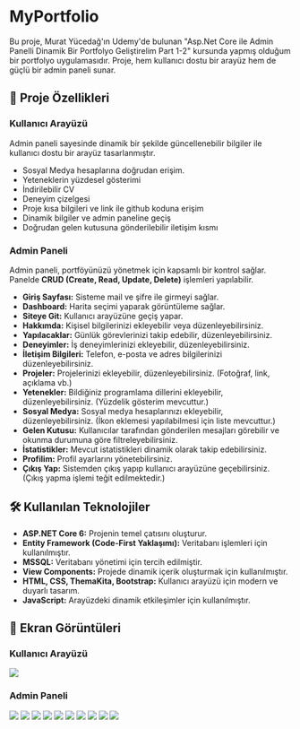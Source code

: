 # MyPortfolio

Bu proje, Murat Yücedağ'ın Udemy'de bulunan "Asp.Net Core ile Admin Panelli Dinamik Bir Portfolyo Geliştirelim Part 1-2" kursunda yapmış olduğum bir portfolyo uygulamasıdır. Proje, hem kullanıcı dostu bir arayüz hem de güçlü bir admin paneli sunar.


## 🚀 Proje Özellikleri  

### **Kullanıcı Arayüzü**  
Admin paneli sayesinde dinamik bir şekilde güncellenebilir bilgiler ile kullanıcı dostu bir arayüz tasarlanmıştır.
- Sosyal Medya hesaplarına doğrudan erişim.
- Yeteneklerin yüzdesel gösterimi
- İndirilebilir CV
- Deneyim çizelgesi
- Proje kısa bilgileri ve link ile github koduna erişim
- Dinamik bilgiler ve admin paneline geçiş
- Doğrudan gelen kutusuna gönderilebilir iletişim kısmı


### **Admin Paneli**  
Admin paneli, portföyünüzü yönetmek için kapsamlı bir kontrol sağlar. Panelde **CRUD (Create, Read, Update, Delete)** işlemleri yapılabilir.
- **Giriş Sayfası:** Sisteme mail ve şifre ile girmeyi sağlar.
- **Dashboard:** Harita seçimi yaparak görüntüleme sağlar.
- **Siteye Git:** Kullanıcı arayüzüne geçiş yapar.
- **Hakkımda:** Kişisel bilgilerinizi ekleyebilir veya düzenleyebilirsiniz.  
- **Yapılacaklar:** Günlük görevlerinizi takip edebilir, düzenleyebilirsiniz.
- **Deneyimler:** İş deneyimlerinizi ekleyebilir, düzenleyebilirsiniz.  
- **İletişim Bilgileri:** Telefon, e-posta ve adres bilgilerinizi düzenleyebilirsiniz.  
- **Projeler:** Projelerinizi ekleyebilir, düzenleyebilirsiniz. (Fotoğraf, link, açıklama vb.)  
- **Yetenekler:** Bildiğiniz programlama dillerini ekleyebilir, düzenleyebilirsiniz. (Yüzdelik gösterim mevcuttur.)  
- **Sosyal Medya:** Sosyal medya hesaplarınızı ekleyebilir, düzenleyebilirsiniz. (İkon eklemesi yapılabilmesi için liste mevcuttur.)  
- **Gelen Kutusu:** Kullanıcılar tarafından gönderilen mesajları görebilir ve okunma durumuna göre filtreleyebilirsiniz.  
- **İstatistikler:** Mevcut istatistikleri dinamik olarak takip edebilirsiniz.  
- **Profilim:** Profil ayarlarını yönetebilirsiniz.
- **Çıkış Yap:** Sistemden çıkış yapıp kullanıcı arayüzüne geçebilirsiniz. (Çıkış yapma işlemi teğit edilmektedir.)


## 🛠️ Kullanılan Teknolojiler  

- **ASP.NET Core 6:** Projenin temel çatısını oluşturur.  
- **Entity Framework (Code-First Yaklaşımı):** Veritabanı işlemleri için kullanılmıştır.  
- **MSSQL:** Veritabanı yönetimi için tercih edilmiştir.  
- **View Components:** Projede dinamik içerik oluşturmak için kullanılmıştır.  
- **HTML, CSS, ThemaKita, Bootstrap:** Kullanıcı arayüzü için modern ve duyarlı tasarım.  
- **JavaScript:** Arayüzdeki dinamik etkileşimler için kullanılmıştır.  


## 📸 Ekran Görüntüleri  

### Kullanıcı Arayüzü  
![](EkranGoruntuleri/Portfolyo.png)

### Admin Paneli  
![](EkranGoruntuleri/giris.png)
![](EkranGoruntuleri/dashboard.png)
![](EkranGoruntuleri/kolaj1.png)
![](EkranGoruntuleri/kolaj2.png)
![](EkranGoruntuleri/kolaj3.png)
![](EkranGoruntuleri/kolaj4.png)
![](EkranGoruntuleri/ikon_liste.png)
![](EkranGoruntuleri/istatistik1.png)
![](EkranGoruntuleri/istatistik2.png)
![](EkranGoruntuleri/cikis.png)







